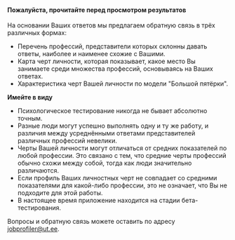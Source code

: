 #### Пожалуйста, прочитайте перед просмотром результатов 

На основании Ваших ответов мы предлагаем обратную связь в трёх различных формах:

- Перечень профессий, представители которых склонны давать ответы, наиболее и наименее схожие с Вашими.
- Карта черт личности, которая показывает, какое место Вы занимаете среди множества профессий, основываясь на Ваших ответах.
- Характеристика черт Вашей личности по модели "Большой пятёрки".

**Имейте в виду**

- Психологическое тестирование никогда не бывает абсолютно точным.
- Разные люди могут успешно выполнять одну и ту же работу, и различия между усреднёнными ответами представителей различных профессий невелики.
- Черты Вашей личности могут отличаться от средних показателей по любой профессии. Это связано с тем, что средние черты профессий обычно схожи между собой, тогда как люди значительно различаются.
- Если профиль Ваших личностных черт не совпадает со средними показателями для какой-либо профессии, это не означает, что Вы не подходите для этой работы.
- В настоящее время приложение находится на стадии бета-тестирования.

Вопросы и обратную связь можете оставить по адресу jobprofiler@ut.ee.


